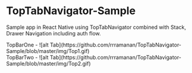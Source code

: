 # TopTabNavigator-Sample

Sample app in React Native using TopTabNavigator combined with Stack, Drawer Navigation including auth flow. 

<Div>
TopBarOne - 
![alt Tab](https://github.com/rrramanan/TopTabNavigator-Sample/blob/master/img/Top1.gif)          
</Div>

<Div>
TopBarTwo - 
![alt Tab](https://github.com/rrramanan/TopTabNavigator-Sample/blob/master/img/Top2.gif)
</Div>

